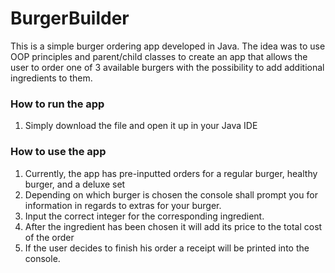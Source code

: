 # BurgerBuilder
This is a simple burger ordering app developed in Java. The idea was to use OOP principles 
and parent/child classes to create an app that allows the user to order one of 3 available 
burgers with the possibility to add additional ingredients to them. 

### How to run the app
1. Simply download the file and open it up in your Java IDE

### How to use the app
1. Currently, the app has pre-inputted orders for a regular burger, healthy burger, and a deluxe set
2. Depending on which burger is chosen the console shall prompt you for information in regards to extras for your burger.
3. Input the correct integer for the corresponding ingredient.
4. After the ingredient has been chosen it will add its price to the total cost of the order
5. If the user decides to finish his order a receipt will be printed into the console.
